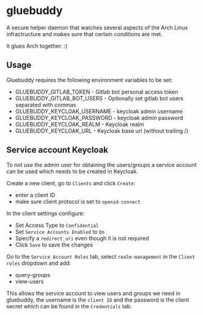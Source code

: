 # gluebuddy

A secure helper daemon that watches several aspects of the Arch Linux infractructure and makes sure that certain conditions are met.

It glues Arch together. :)

## Usage

Gluebuddy requires the following environment variables to be set:

* GLUEBUDDY_GITLAB_TOKEN - Gitlab bot personal access token
* GLUEBUDDY_GITLAB_BOT_USERS - Optionally set gitlab bot users separated with commas
* GLUEBUDDY_KEYCLOAK_USERNAME - keycloak admin username
* GLUEBUDDY_KEYCLOAK_PASSWORD - keycloak admin password
* GLUEBUDDY_KEYCLOAK_REALM - Keycloak realm
* GLUEBUDDY_KEYCLOAK_URL - Keycloak base url (without trailing /)

## Service account Keycloak

To not use the admin user for obtaining the users/groups a service account can be used which needs to be created in Keycloak.

Create a new client, go to `Clients` and click `Create`:
* enter a client ID 
* make sure client protocol is set to `openid-connect`

In the client settings configure:
* Set Access Type to `Confidential`
* Set `Service Accounts Enabled` to `On`
* Specify a `redirect_uri` even though it is not required
* Click `Save` to save the changes

Go to the `Service Account Roles` tab, select `realm-management` in the `Client roles` dropdown and add:
* query-groups
* view-users

This allows the service account to view users and groups we need in gluebuddy, the username is the `client ID` and the password is the client secret which can be found in the `Credentials` tab.
